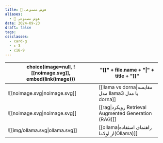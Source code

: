 ```yaml
---
title: 🧠 هوش مصنوعی
aliases:
  - 🧠 هوش مصنوعی
date: 2024-09-23
draft: false
tags: 
cssclasses:
  - card-g
  - c-3
  - c16-9
---
```

<style>
	.giscus {
		display: none;
		}
</style>


<!-- QueryToSerialize: table without id choice(image=null, ![[noimage.svg]], embed(link(image))), "[[" + file.name + "|" + title + "]]" WHERE draft = false AND parent = [[ai|🧠 هوش مصنوعی]] SORT order ASC -->
<!-- SerializedQuery: table without id choice(image=null, ![[noimage.svg]], embed(link(image))), "[[" + file.name + "|" + title + "]]" WHERE draft = false AND parent = [[ai|🧠 هوش مصنوعی]] SORT order ASC -->

| choice(image=null, ![[noimage.svg]], embed(link(image))) | "[[" + file.name + "\|" + title + "]]"               |
| -------------------------------------------------------- | ---------------------------------------------------- |
| ![[noimage.svg\|noimage.svg]]                            | [[llama vs dorna\|مقایسه مدل llama3 با مدل dorna]]   |
| ![[noimage.svg\|noimage.svg]]                            | [[rag\|رویکرد Retrieval Augmented Generation (RAG)]] |
| ![[img/ollama.svg\|ollama.svg]]                          | [[ollama\|راهنمای استفاده از اولاما(Ollama)]]        |
<!-- SerializedQuery END -->


